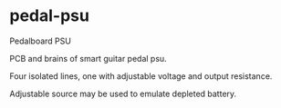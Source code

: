 # pedal-psu
Pedalboard PSU

PCB and brains of smart guitar pedal psu.

Four isolated lines, one with adjustable voltage and output resistance.

Adjustable source may be used to emulate depleted battery.
